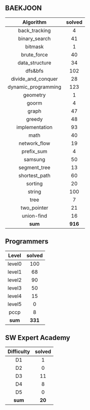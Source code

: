 ## BAEKJOON <a href="https://www.acmicpc.net/user/ki9014" target="_blank"><img src=https://static.solved.ac/tier_small/19.svg width="15"/></a>
|    Algorithm    | solved |
| :-------------: | :----: |
|back_tracking|4|
|binary_search|41|
|bitmask|1|
|brute_force|40|
|data_structure|34|
|dfs&bfs|102|
|divide_and_conquer|28|
|dynamic_programming|123|
|geometry|1|
|goorm|4|
|graph|47|
|greedy|48|
|implementation|93|
|math|40|
|network_flow|19|
|prefix_sum|4|
|samsung|50|
|segment_tree|13|
|shortest_path|60|
|sorting|20|
|string|100|
|tree|7|
|two_pointer|21|
|union-find|16|
| **sum** | **916**|

## Programmers
|    Level    | solved |
| :-------------: | :----: |
|level0|100|
|level1|68|
|level2|90|
|level3|50|
|level4|15|
|level5|0|
|pccp|8|
| **sum** | **331**|

## SW Expert Academy
|    Difficulty    | solved |
| :-------------: | :----: |
|D1|1|
|D2|0|
|D3|11|
|D4|8|
|D5|0|
| **sum** | **20**|

